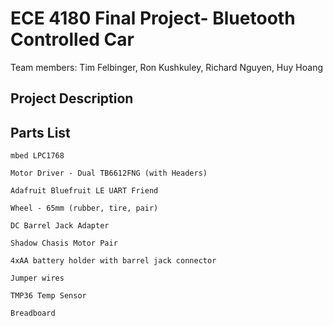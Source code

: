 # ECE 4180 Final Project- Bluetooth Controlled Car
Team members:
Tim Felbinger, 
Ron Kushkuley,
Richard Nguyen,
Huy Hoang 

## **Project Description**




## **Parts List**
	mbed LPC1768

	Motor Driver - Dual TB6612FNG (with Headers)

	Adafruit Bluefruit LE UART Friend

	Wheel - 65mm (rubber, tire, pair)

	DC Barrel Jack Adapter

	Shadow Chasis Motor Pair

	4xAA battery holder with barrel jack connector

	Jumper wires 

	TMP36 Temp Sensor

	Breadboard 


